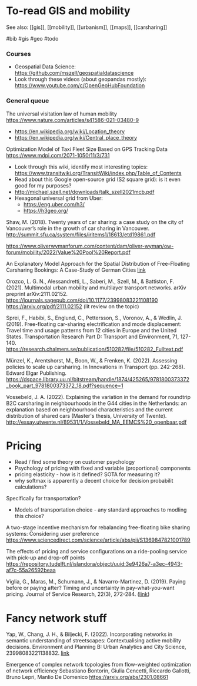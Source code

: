 # To-read GIS and mobility

See also: [[gis]], [[mobility]], [[urbanism]], [[maps]], [[carsharing]]

#bib #gis #geo #todo


### Courses
* Geospatial Data Science: https://github.com/mszell/geospatialdatascience
* Look through these videos (about geopandas mostly): https://www.youtube.com/c/OpenGeoHubFoundation

### General queue

The universal visitation law of human mobility
https://www.nature.com/articles/s41586-021-03480-9

* https://en.wikipedia.org/wiki/Location_theory
* https://en.wikipedia.org/wiki/Central_place_theory

Optimization Model of Taxi Fleet Size Based on GPS Tracking Data
https://www.mdpi.com/2071-1050/11/3/731

* Look through this wiki, identify most interesting topics: https://www.transitwiki.org/TransitWiki/index.php/Table_of_Contents
* Read about this Google open-source grid (S2 square grid): is it even good for my purposes?
* http://michael.szell.net/downloads/talk_szell2021mcb.pdf
* Hexagonal universal grid from Uber:
    * https://eng.uber.com/h3/
    * https://h3geo.org/

Shaw, M. (2018). Twenty years of car sharing: a case study on the city of Vancouver’s role in the growth of car sharing in Vancouver.
http://summit.sfu.ca/system/files/iritems1/18613/etd19861.pdf

https://www.oliverwymanforum.com/content/dam/oliver-wyman/ow-forum/mobility/2022/Value%20Pool%20Report.pdf

An Explanatory Model Approach for the Spatial Distribution of Free-Floating Carsharing Bookings: A Case-Study of German Cities
[link](https://pdfs.semanticscholar.org/343e/d69c2ad96ef30e0fb3e8e03110598f540d5d.pdf?_ga=2.157482803.881533839.1633099311-97609317.1633099311)

Orozco, L. G. N., Alessandretti, L., Saberi, M., Szell, M., & Battiston, F. (2021). Multimodal urban mobility and multilayer transport networks. arXiv preprint arXiv:2111.02152.
https://journals.sagepub.com/doi/10.1177/23998083221108190
https://arxiv.org/pdf/2111.02152
(lit review on the topic)

Sprei, F., Habibi, S., Englund, C., Pettersson, S., Voronov, A., & Wedlin, J. (2019). Free-floating car-sharing electrification and mode displacement: Travel time and usage patterns from 12 cities in Europe and the United States. Transportation Research Part D: Transport and Environment, 71, 127-140.
https://research.chalmers.se/publication/510282/file/510282_Fulltext.pdf

Münzel, K., Arentshorst, M., Boon, W., & Frenken, K. (2022). Assessing policies to scale up carsharing. In Innovations in Transport (pp. 242-268). Edward Elgar Publishing.
https://dspace.library.uu.nl/bitstream/handle/1874/425265/9781800373372_book_part_9781800373372_18.pdf?sequence=1

Vossebeld, J. A. (2022). Explaining the variation in the demand for roundtrip B2C carsharing in neighbourhoods in the G44 cities in the Netherlands: an explanation based on neighbourhood characteristics and the current distribution of shared cars (Master's thesis, University of Twente).
http://essay.utwente.nl/89531/1/Vossebeld_MA_EEMCS%20_openbaar.pdf

# Pricing

* Read / find some theory on customer psychology
* Psychology of pricing with fixed and variable (proportional) components
* pricing elasticity - how is it defined? SOTA for measuring it?
* why softmax is apparently a decent choice for decision probabilit calculations?

Specifically for transportation?
* Models of transportation choice - any standard approaches to modling this choice?

A two-stage incentive mechanism for rebalancing free-floating bike sharing systems: Considering user preference
https://www.sciencedirect.com/science/article/abs/pii/S1369847821001789

The effects of pricing and service configurations on a ride-pooling service with pick-up and drop-off points
https://repository.tudelft.nl/islandora/object/uuid:3e9426a7-a3ec-4943-af7c-55a26592beaa

Viglia, G., Maras, M., Schumann, J., & Navarro-Martinez, D. (2019). Paying before or paying after? Timing and uncertainty in pay-what-you-want pricing. Journal of Service Research, 22(3), 272-284. ([link](https://pure.port.ac.uk/ws/portalfiles/portal/13177493/VIGLIA_2019_cright_JSR_Paying_before_or_paying_after_Timing_and_uncertainty_in_pay_what_you_want_pricing.pdf))

# Fancy network stuff

Yap, W., Chang, J. H., & Biljecki, F. (2022). Incorporating networks in semantic understanding of streetscapes: Contextualising active mobility decisions. Environment and Planning B: Urban Analytics and City Science, 23998083221138832.
[link](https://journals.sagepub.com/doi/pdf/10.1177/23998083221138832?casa_token=8MGV-jXu3L8AAAAA:cGdqX1ZgZZRROlXnzjeeNWnyiAZA3LzlgDlmZlN0gphEK5Qp40bPBEbwGZJmI493Htdi7bhcu5Ee)

Emergence of complex network topologies from flow-weighted optimization of network efficiency
Sebastiano Bontorin, Giulia Cencetti, Riccardo Gallotti, Bruno Lepri, Manlio De Domenico
https://arxiv.org/abs/2301.08661